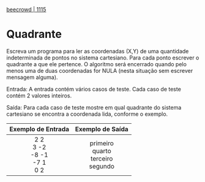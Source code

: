 [beecrowd | 1115](https://www.beecrowd.com.br/judge/pt/problems/view/1115)

# Quadrante

Escreva um programa para ler as coordenadas (X,Y) de uma quantidade indeterminada de pontos no sistema cartesiano. Para cada ponto escrever o quadrante a que ele pertence. O algoritmo será encerrado quando pelo menos uma de duas coordenadas for NULA (nesta situação sem escrever mensagem alguma).

Entrada: A entrada contém vários casos de teste. Cada caso de teste contém 2 valores inteiros.

Saída: Para cada caso de teste mostre em qual quadrante do sistema cartesiano se encontra a coordenada lida, conforme o exemplo.

|          Exemplo de Entrada         |              Exemplo de Saída             |
|:-----------------------------------:|:-----------------------------------------:|
| 2 2<br>3 -2<br>-8 -1<br>-7 1<br>0 2 | primeiro<br>quarto<br>terceiro<br>segundo |